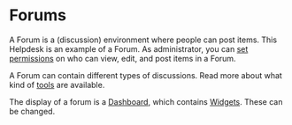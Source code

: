 # Forums

A Forum is a (discussion) environment where people can post items. This Helpdesk is an example of a Forum. As administrator, you can [set permissions](groups.md) on who can view, edit, and post items in a Forum.

A Forum can contain different types of discussions. Read more about what kind of [tools](e-participation_tools.md) are available.

The display of a forum is a [Dashboard](dashboards_and_widgets.md), which contains [Widgets](dashboards_and_widgets.md). These can be changed.
